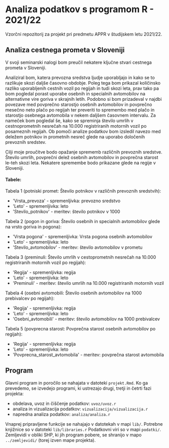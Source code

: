 # Analiza podatkov s programom R - 2021/22

Vzorčni repozitorij za projekt pri predmetu APPR v študijskem letu 2021/22. 

## Analiza cestnega prometa v Sloveniji

V svoji seminarski nalogi bom preučil nekatere ključne stvari cestnega prometa v Sloveniji.

Analiziral bom, katera prevozna sredstva ljudje uporabljajo in kako se to razlikuje skozi daljše časovno obdobje. Poleg tega bom prikazal količinsko razliko uporabljenih cestnih vozil po regijah in tudi skozi leta, prav tako pa bom pogledal porast uporabe osebnih in specialnih avtomobilov na alternativne vire goriva v skrajnih letih. Podobno si bom prizadeval v najdbi povezave med povprečno starostjo osebnih avtomobilov in povprečno mesečno neto plačo po regijah ter preveriti to spremembo med plačo in starostjo osebnega avtomobila v nekem daljšem časovnem intervalu. Za nameček bom pogledal še, kako se spreminja število umrlih v cestnoprometnih nesrečah na 10.000 registriranih motornih vozil po posameznih regijah. Ob pomoči analize podatkov bom izsledil navezo med deležem potnikov in prometnih nesreč glede na uporabo določenih prevoznih sredstev.

Cilji moje proučitve bodo opažanje sprememb različnih prevoznih sredstve. Število umrlih, povprečni delež osebnih avtomobilov in povprečna starost le-teh skozi leta. Nekatere spremembe bodo prikazane glede na regije v Sloveniji.

#### Tabele:
Tabela 1 (potniski promet: Število potnikov v različnih prevoznih sredstvih):

- 'Vrsta_prevoza' - spremenljivka: prevozno sredstvo
- 'Leto' - spremenljivka: leto
- 'Stevilo_potnikov' - meritev: število potnikov v 1000

Tabela 2 (pogon in goriva: Število osebnih in specialnih avtomobilov glede na vrsto goriva in pogona):

- 'Vrsta pogona' - spremenljivka: Vrsta pogona osebnih avtomobilov
- 'Leto' - spremenljivka: leto
- 'Stevilo_avtomobilov' - meritev: število avtomobilov v prometu

Tabela 3 (preminuli: Število umrlih v cestoprometnih nesrečah na 10.000 registriranih motornih vozil po regijah):

- 'Regija' - spremenljivka: regija
- 'Leto' - spremenljivka: leto
- 'Preminuli' - meritev: število umrlih na 10.000 registriranih motornih vozil

Tabela 4 (osebni avtomobili: Število osebnih avtomobilov na 1000 prebivalcev po regijah):

- 'Regija' - spremenljivka: regija
- 'Leto' - spremenljivka: leto
- 'Osebni_avtomobili' - meritev: število avtomobilov na 1000 prebivalcev

Tabela 5 (povprecna starost: Povprečna starost osebnih avtomobilov po regijah):

- 'Regija' - spremenljivka: regija
- 'Leto' - spremenljivka: leto
- 'Povprecna_starost_avtomobila' - meritev: povprečna starost avtomobila

## Program

Glavni program in poročilo se nahajata v datoteki `projekt.Rmd`.
Ko ga prevedemo, se izvedejo programi, ki ustrezajo drugi, tretji in četrti fazi projekta:

* obdelava, uvoz in čiščenje podatkov: `uvoz/uvoz.r`
* analiza in vizualizacija podatkov: `vizualizacija/vizualizacija.r`
* napredna analiza podatkov: `analiza/analiza.r`

Vnaprej pripravljene funkcije se nahajajo v datotekah v mapi `lib/`.
Potrebne knjižnice so v datoteki `lib/libraries.r`
Podatkovni viri so v mapi `podatki/`.
Zemljevidi v obliki SHP, ki jih program pobere,
se shranijo v mapo `../zemljevidi/` (torej izven mape projekta).

